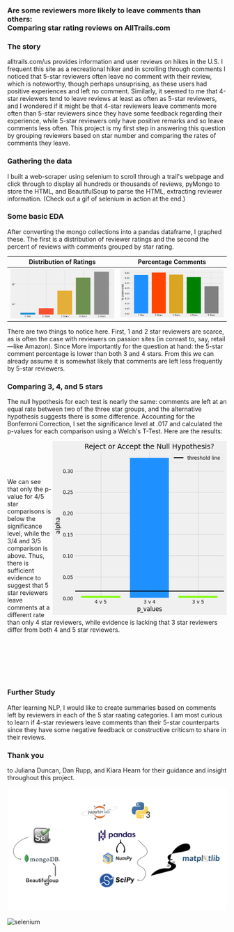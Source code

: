### Are some reviewers more likely to leave comments than others: <br/>    Comparing star rating reviews on AllTrails.com

### The story
alltrails.com/us provides information and user reviews on hikes in the U.S. I frequent this site as a recreational hiker and in scrolling through comments I noticed that 5-star reviewers often leave no comment with their review, which is noteworthy, though perhaps unsuprising, as these users had positive experiences and left no comment. Similarly, it seemed to me that 4-star reviewers tend to leave reviews at least as often as 5-star reviewers, and I wondered if it might be that 4-star reviewers leave comments more often than 5-star reviewers since they have some feedback regarding their experience, while 5-star reviewers only have positive remarks and so leave comments less often. This project is my first step in answering this question by grouping reviewers based on star number and comparing the rates of comments they leave.

### Gathering the data
I built a web-scraper using selenium to scroll through a trail's webpage and click through to display all hundreds or thousands of reviews, pyMongo to store the HTML, and BeautifulSoup to parse the HTML, extracting reviewer information. (Check out a gif of selenium in action at the end.)

### Some basic EDA
After converting the mongo collections into a pandas dataframe, I graphed these. The first is a distribution of reviewer ratings and the second the percent of reviews with comments grouped by star rating.

Distribution of Ratings |  Percentage Comments
:-------------------------:|:-------------------------:
![ratings distribution](https://github.com/sborodach/all-trails/blob/main/img/ratings_rates.png)  | ![percent comments](https://github.com/sborodach/all-trails/blob/main/img/percentage_comments.png)

There are two things to notice here. First, 1 and 2 star reviewers are scarce, as is often the case with reviewers on passion sites (in conrast to, say, retail—like Amazon). Since More importantly for the question at hand: the 5-star comment percentage is lower than both 3 and 4 stars. From this we can already assume it is somewhat likely that comments are left less frequently by 5-star reviewers.

### Comparing 3, 4, and 5 stars
The null hypothesis for each test is nearly the same: comments are left at an equal rate between two of the three star groups, and the alternative hypothesis suggests there is some difference. Accounting for the Bonferroni Correction, I set the significance level at .017 and calculated the p-values for each comparison using a Welch's T-Test. Here are the results:

<img align="right" width="400" height="400" src="https://github.com/sborodach/all-trails/blob/main/img/reject_or_fail_to.png">
<br/><br/><br/><br/><br/>
We can see that only the p-value for 4/5 star comparisons is below the significance level, while the 3/4 and 3/5 comparison is above. Thus, there is sufficient evidence to suggest that 5 star reviewers leave comments at a different rate than only 4 star reviewers, while evidence is lacking that 3 star reviewers differ from both 4 and 5 star reviewers.
<br/><br/><br/><br/><br/><br/><br/>

### Further Study
After learning NLP, I would like to create summaries based on comments left by reviewers in each of the 5 star raating categories. I am most curious to learn if 4-star reviewers leave comments than their 5-star counterparts since they have some negative feedback or constructive criticsm to share in their reviews.
<br/>

### Thank you
to Juliana Duncan, Dan Rupp, and Kiara Hearn for their guidance and insight throughout this project.

![tech stack](https://github.com/sborodach/all-trails/blob/main/img/tech_stack.png)

![selenium](https://github.com/sborodach/all-trails/blob/main/img/selenium.gif)
